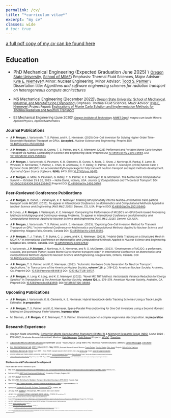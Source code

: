 ```yaml
---
permalink: /cv/
title: "*curriculum vitae*"
excerpt: "my cv"
classes: wide
# toc: true
---
```


[a full pdf copy of my *cv* can be found here](/assets/docs/cv.pdf)

## Education

* PhD Mechanical Engineering  (Expected Graduation June 2025) \\
<small> [Oregon State University](https://oregonstate.edu/), [School of MIME](https://engineering.oregonstate.edu/MIME)\\
        Emphasis: Thermal Fluid Sciences,
        Major Advisor: [Kyle E. Niemeyer](https://niemeyer-research-group.github.io/)\\
        Minor: Nuclear Engineering, 
        Minor Advisor: [Todd S. Palmer](https://engineering.oregonstate.edu/people/todd-palmer) \\
        Dissertation title: *Algorithms and software engineering schemes for radiation transport on heterogeneous compute architectures*

* MS Mechanical Engineering (December 2022)\\
<small> [Oregon State University](https://oregonstate.edu/), [School of Mechanical, Industrial, and Manufacturing Engineering](https://engineering.oregonstate.edu/MIME)\\
        Emphasis: Thermal Fluid Sciences, 
        Major Advisor: [Kyle E. Niemeyer](https://niemeyer-research-group.github.io/)\\
        Project Report: [Explorations of Monte Carlo Solution and Implementation Methods for Thermal Radiation and Neutron Transport](/assets/docs/masters.pdf)

* BS Mechanical Engineering (June 2020)\\
<small> [Oregon Institute of Technology](https://www.oit.edu/), [MMET Dept.](https://www.oit.edu/academics/engineering-technology-management/mmet)\\
        *magna cum laude* 
        Minors: Applied Physics, Applied Mathematics

## Journal Publications

* **J. P. Morgan**, I. Variansyah, T. S. Palmer, and K. E. Niemeyer. (2025) One-Cell Inversion for Solving Higher-Order Time-Dependent Radiation Transport on GPUs. **Accepted.** *Nuclear Science and Engineering.* Preprint DOI [10.48550/arXiv.2503.00264](https://doi.org/10.48550/arXiv.2503.00264).

* **J. P. Morgan**, I. Variansyah, B. Cuneo, T. S. Palmer, and K. E. Niemeyer. (2025) Performant and Portable Monte Carlo Neutron Transport via Numba. *Computing in Science and Engineering (IEEE)* Preprint DOI [10.48550/arXiv.2409.04668](https://arxiv.org/abs/2409.04668). DOI [10.1109/MCSE.2025.3550863](https://doi.org/10.1109/MCSE.2025.3550863).

* **J. P. Morgan**, I. Variansyah, S. Pasmann, K. B. Clements, B. Cuneo, A. Mote, C. Shaw, J. Northrop, R. Pankaj, E. Lame, B. Whewell, R. McClarren, T. Palmer, L. Chen, D. Anistratov, C. T. Kelley, C. Palmer, and K. E. Niemeyer. (2024) Monte Carlo / Dynamic Code (MC/DC): An accelerated Python package for fully transient neutron transport and rapid methods development. *Journal of Open Source Software*. **9(96)**, 6415. DOI [10.21105/joss.06415]( https://doi.org/10.21105/joss.06415).

* **J. P. Morgan**, A. Mote, S. Pasmann, G. Ridley, T. S. Palmer, K. E. Niemeyer, R. G. McClarren. The Monte Carlo Computational Summit -- October 25 & 26, 2023 -- Notre Dame, Indiana, USA. *Journal of Computational and Theoretical Transport*. DOI [10.1080/23324309.2024.2354401](https://doi.org/10.1080/23324309.2024.2354401) Preprint DOI [10.48550/arXiv.2402.08161](https://doi.org/10.48550/arXiv.2402.08161).

## Peer-Reviewed Conference Publications

* **J. P. Morgan**, B. Cuneo, I. Variansyah, K. E. Niemeyer. Enabling GPU portability into the Numba-JITed Monte Carlo particle transport code MC/DC. (2025). To appear in *International Conference on Mathematics and Computational Methods Applied to Nuclear Science and Engineering (ANS M&C 2025).* Denver, CO, USA. Preprint DOI [10.48550/arXiv.2501.05440](https://doi.org/10.48550/arXiv.2501.05440).

* B Cuneo, **J. P. Morgan**, I. Variansyah, K. E. Niemeyer. Comparing the Performance of MC/DC’s on-GPU Event-based Processing Methods in Multigroup and Continuous-energy Problems. To appear in *International Conference on Mathematics and Computational Methods Applied to Nuclear Science and Engineering (ANS M&C 2025).* Denver, CO, USA.

* **J. P. Morgan**, I. Variansyah, T. S. Palmer, and K. E. Niemeyer. (2023). “Exploring One-Cell Inversion Method for Transient Transport on GPU.” In *International Conference on Mathematics and Computational Methods Applied to Nuclear Science and Engineering*. Niagara Falls, Ontario, Canada DOI: [10.48550/arXiv:2305.13555](https://doi.org/10.48550/arXiv.2305.13555).

* **J. P. Morgan**, T. J. Trahan, T. P. Burke, C. J. Josey, and K. E. Niemeyer. (2023). “Hybrid-Delta Tracking on a Structured Mesh in MCATK.” In *International Conference on Mathematics and Computational Methods Applied to Nuclear Science and Engineering*. Niagara Falls, Ontario, Canada. DOI: [10.48550/arXiv.2306.07847](https://doi.org/10.48550/arXiv.2306.07847).

* I. Variansyah, **J. P. Morgan**, J. Northrop, K. E. Niemeyer, and R. G. McClarren. (2023). “Development of MC/DC: a performant, scalable, and portable Python-based Monte Carlo neutron transport code.” In *International Conference on Mathematics and Computational Methods Applied to Nuclear Science and Engineering*. Niagara Falls, Ontario, Canada. DOI: [10.48550/arXiv:2305.07636](https://doi.org/10.48550/arXiv.2305.07636).

* **J. P. Morgan**, T. S. Palmer, and K. E. Niemeyer. (2022). “Automatic Hardware Code Generation for Neutron Transport Applications.” In *Transactions of the American Nuclear Society*, **volume 126**, p. 318–320. American Nuclear Society, Anaheim, CA. Preprint DOI: [10.5281/zenodo.6646813](https://doi.org/10.5281/zenodo.6646813) DOI: [10.13182/T126-38137](https://doi.org/10.13182/T126-38137).

*  **J. P. Morgan**, A. Long, K. Long, and K. E. Niemeyer. (2022). “Novel MC TRT Method: Vectorizable Variance Reduction for Energy Spectra.” In *Transactions of the American Nuclear Society*, **volume 126**, p. 276–278. American Nuclear Society, Anaheim, CA. Preprint DOI: [10.5281/zenodo.6643659](https://doi.org/10.5281/zenodo.6643659). DOI [10.13182/T126-38066](https://doi.org/10.13182/T126-38066).

## Upcoming Publications

*  **J. P. Morgan**, I. Variansyah, K. B. Clements, K. E. Niemeyer. Hybrid Woodcock-delta Tracking Schemes Using a Track-Length Estimator. **in preparation**

* **J. P. Morgan**,  T. S. Palmer, and K. E. Niemeyer. Space-Parallel Preconditioning for One Cell Inversions using a Second Moment Method on Discontinuous Finite Volumes. **in preparation**

* M. Derman, **J. P. Morgan**, K. E. Niemeyer, T. S. Palmer. Unnamed paper on complex eigenvalue decomposition. **in preparation**

## Research Experience

* Oregon State University, [Center for Monte Carlo Neutron Transport (CEMeNT)](https://cement-psaap.github.io/) & [Niemeyer Research Group (NRG)](https://niemeyer-research-group.github.io/) (June 2020 - Present)\\
<small> Graduate Research Assistant\\
        Mentors: [Kyle Niemeyer](https://niemeyer-research-group.github.io/), [Todd Palmer](https://engineering.oregonstate.edu/people/todd-palmer)\\
        Projects: [MC/DC](/_posts/mcdc_a.md), [Therefore](/work/therefore.md), 

* [Advanced Micro Devices (AMD)](https://www.amd.com/en.html) (September 2023 - May 2024)\\
<small> Co/Op Intern: PhD Technical; Platform Solutions \\
        Mentors: [Damon McDougall](https://www.linkedin.com/in/damon-mcdougall-726012132/), [Chris Kime](https://www.linkedin.com/in/chris-kime-070a84/)

* [Los Alamos National Lab](https://www.lanl.gov/), [XCP-3](https://www.lanl.gov/org/padwp/adx/computational-physics/xcp-3-monte-carlo/index.php) (June 2022 - May 2023)\\
<small> Graduate Research Intern\\
        Mentors: [Travis Trahan](https://www.linkedin.com/in/travis-trahan/), [Timothy Burke](https://orcid.org/0000-0003-2363-085X), [Colin Josey](https://orcid.org/0000-0002-3210-5806)\\
        Projects: [Hybrid Delta Tracking](/work/mcatk)

* [Los Alamos National Lab](https://www.lanl.gov/), [CCS-2](https://www.lanl.gov/org/ddste/aldsc/computer-computational-statistical-sciences/computational-physics-methods/index.php) (June 2021 - June 2022)\\
<small> Graduate Research Intern\\
        Mentors: Alex Long, [Kendra Long](https://orcid.org/0000-0003-2069-8103)\\
        Project: [Novel TRT Variance Reduction](/work/trt)

* Argonne National Lab, Physics Division (June 2019 - September 2019)\\
<small> [Lee Teng Undergraduate Fellow](https://www.anl.gov/aai/lee-teng-internship)\\
        Mentor: [Brahim Mustapha](https://www.anl.gov/profile/brahim-mustapha)\\
        Project: Cancer radio therapy x-y scanner magnet optimization

* [Jefferson National Accelerator Facility](https://www.jlab.org/), Magnet Group (June 2018 - August 2018)\\
<small> [Science Undergraduate Laboratory Intern (SULI)](https://science.osti.gov/wdts/suli)\\
        Mentor: Renuka Rajput-Goshal\\
        Project: Super conducting quadrupole magnet optimization


## Conferences & Professional Development
Future dates are events I intended to go to.

* May 2025, [International Conference on Mathematics and Computational Methods Applied to Nuclear Science and Engineering (M&C 2025)](https://www.ans.org/meetings/mc2025/), Denver, CO
[<i class='fa fa-file-pdf'></i>](https://doi.org/10.48550/arXiv.2501.05440)
[<i class='fa fa-file-powerpoint'></i>](https://doi.org/10.5281/zenodo.15330987),
[<i class='fa fa-file-pdf'></i>](https://doi.org/10.48550/arXiv.2305.13555)

* February 2025, [AMD Tools Development Workshop*](https://www.cs.uoregon.edu/AMD-event-2025/), University of Oregon, Eugene, OR

* July 2024, [SciPy*](https://www.scipy2024.scipy.org/), Tacoma, WA
[<i class='fa fa-file-powerpoint'></i>](https://zenodo.org/records/13942357)
[<i class='fa fa-file-video'></i>](https://youtu.be/4ylldAq8S90?si=HOxVntSQYFNGXFvo)

* May 2024, [NEA Workshop for Radiation Transport Simulation Developers (RTS 2024)](https://www.oecd-nea.org/jcms/pl_90085/workshop-for-radiation-transport-simulation-developers-rts-2024?utm_source=mnb&utm_medium=email&utm_campaign=february2024), Frascati, Italy

* April 2024, [18th Copper Mountain Conference on Iterative Methods (SIAM)](https://grandmaster.colorado.edu/copper/2024/)*, Copper Mountain, CO [<i class='fa fa-file-powerpoint'></i>](https://zenodo.org/records/13942357)

* April 2024, [Sustainable Scientific Software Conference (S<sup>3</sup>C)](https://s3c.sandia.gov/)*, Seattle, WA [<i class='fa fa-file-powerpoint'></i>](https://zenodo.org/doi/10.5281/zenodo.10961826)

* January 2024, [NUWEST](https://illinois-ceesd.github.io/nuwest/)*, Albuquerque, NM [<i class='fa fa-file-powerpoint'></i>](https://github.com/jpmorgan98/nuwest-mcdc-jpmorgan)\\
<small> unable to attend due to weather

* January 2024, [US Research Software Sustainability Institute (URSSI)*](https://github.com/si2-urssi/winterschool-Jan2024), Portland, OR\\
<small> worked as a TA

* October 2023, Monte Carlo Summit, University of Notre Dame, South Bend, IN

* August 2023, [International Conference on Mathematics and Computational Methods Applied to Nuclear Science and Engineering (ANS M&C Intl.)*](https://mc2023.com/), Niagara Falls, ON, Canada
[<i class='fa fa-file-pdf'></i>](https://doi.org/10.48550/arXiv.2305.13555) [<i class='fa fa-file-powerpoint'></i>](https://zenodo.org/records/10511837),
[<i class='fa fa-file-pdf'></i>](https://doi.org/10.48550/arXiv.2306.07847) [<i class='fa fa-file-image'></i>](https://zenodo.org/records/10511913),
[<i class='fa fa-file-pdf'></i>](https://doi.org/10.48550/arXiv.2305.07636)

* July 2023, High Energy Density Science Summer School (HEDS), San Diego, CA\\
<small> Hosted at University of California San Diego

* July 2022, [Scientific Computing in Python*](https://conference.scipy.org/), Austin, TX [<i class='fa fa-file-powerpoint'></i>](https://zenodo.org/record/6946791)

* June 2022 [American Nuclear Society Annual Conference*](https://www.ans.org/meetings/am2022/), Anaheim, CA
[<i class='fa fa-file-pdf'></i>](https://zenodo.org/records/6643659) [<i class='fa fa-file-powerpoint'></i>](https://doi.org/10.2172/1821347),
[<i class='fa fa-file-pdf'></i>](https://zenodo.org/records/6646813) [<i class='fa fa-file-powerpoint'></i>](https://zenodo.org/records/6646833). 

* October 2021, [Conference on Mathematics and Computational Methods Applied to Nuclear Science (M&C 2021)](https://www.ans.org/meetings/mc2021/), Raleigh, NC\\

* June 2018, [United States Particle Accelerator School (USPAS)](https://uspas.fnal.gov/), Albuquerque, NM\\
<small> Course: *Fundamentals of Accelerator Physics and Technology with Simulations and Measurements Lab*\\
        Credit provided by University of New Mexico

<small>*presented at conference
